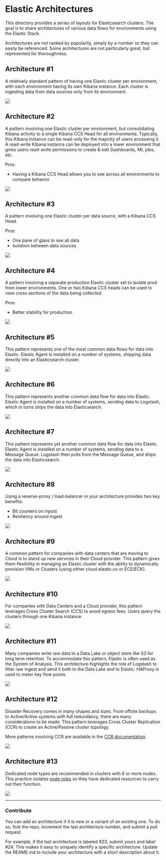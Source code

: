 # Elastic Architectures

This directory provides a series of layouts for Elasticsearch clusters.  The goal is to share architectures of various data flows for environments using the Elastic Stack.

Architectures are *not* ranked by popularity, simply by a number so they can easily be referenced.  Some architectures are not particularly great, but represented for thoroughness.

## Architecture #1

A relatively standard pattern of having one Elastic cluster per environment, with each environment having its own Kibana instance.  Each cluster is ingesting data from data sources only from its environment.

![](images/architecture-1.png)

## Architecture #2

A pattern involving one Elastic cluster per environment, but consolidating Kibana activity to a single Kibana CCS Head for all environments.  Typically, this Kibana instance can be read-only for the majority of users accessing it.  A read-write Kibana instance can be deployed into a lower environment that gives users read-write permissions to create & edit Dashboards, ML jobs, etc.

Pros:

- Having a Kibana CCS Head allows you to see across all environments to compare behavior

![](images/architecture-2.png)

## Architecture #3

A pattern involving one Elastic cluster per data source, with a Kibana CCS Head.

Pros:

- One pane of glass to see all data
- Isolation between data sources

![](images/architecture-3.png)

## Architecture #4

A pattern involving a separate production Elastic cluster set to isolate prod from lower environments.  One or two Kibana CCS heads can be used to view cross sections of the data being collected.

Pros:

- Better stability for production

![](images/architecture-4.png)

## Architecture #5

This pattern represents one of the most common data flows for data into Elastic.  Elastic Agent is installed on a number of systems, shipping data directly into an Elasticsearch cluster.

![](images/architecture-5.png)

## Architecture #6

This pattern represents another common data flow for data into Elastic.  Elastic Agent is installed on a number of systems, sending data to Logstash, which in turns ships the data into Elasticsearch.

![](images/architecture-6.png)

## Architecture #7

This pattern represents yet another common data flow for data into Elastic.  Elastic Agent is installed on a number of systems, sending data to a Message Queue.  Logstash then pulls from the Message Queue, and ships the data into Elasticsearch.

![](images/architecture-7.png)

## Architecture #8

Using a reverse-proxy / load-balancer in your architecture provides two key benefits:

- Bit counters on inputs
- Resiliency around ingest

![](images/architecture-8.png)

## Architecture #9

A common pattern for companies with data centers that are moving to Cloud is to stand up new services in their Cloud provider.  This pattern gives them flexibility in managing an Elastic cluster with the ability to dynamically provision VMs or Clusters (using either cloud.elastic.co or ECE/ECK).

![](images/architecture-9.png)

## Architecture #10

For companies with Data Centers and a Cloud provider, this pattern leverages Cross Cluster Search (CCS) to avoid egress fees.  Users query the clusters through one Kibana instance.

![](images/architecture-10.png)

## Architecture #11

Many companies write raw data to a Data Lake or object store like S3 for long term retention.  To accommodate this pattern, Elastic is often used as the System of Analysis.  This architecture highlights the role of Logstash to filter raw ingest and send it both to the Data Lake and to Elastic.  HAProxy is used to meter key flow points.

![](images/architecture-11.png)

## Architecture #12

Disaster Recovery comes in many shapes and sizes.  From offsite backups to Active/Active systems with full redundancy, there are many considerations to be made.  This pattern leverages Cross Cluster Replication (CCR) to create an Active/Passive cluster topology.

More patterns involving CCR are available in the [CCR documentation](https://www.elastic.co/guide/en/elasticsearch/reference/current/xpack-ccr.html).

![](images/architecture-12.png)

## Architecture #13

Dedicated node types are recommended in clusters with 6 or more nodes.  This practice isolates [node roles](https://www.elastic.co/guide/en/elasticsearch/reference/current/modules-node.html) so they have dedicated resources to carry out their function.

![](images/architecture-13.png)

------

### Contribute

You can add an architecture if it is new or a variant of an existing one.  To do so, fork the repo, increment the last architecture number, and submit a pull request.

For example, if the last architecture is labeled #23, submit yours and label #24.  This makes it easy to uniquely identify a specific architecture.  Update the REAME.md to include your architecture with a short description about it.
 
